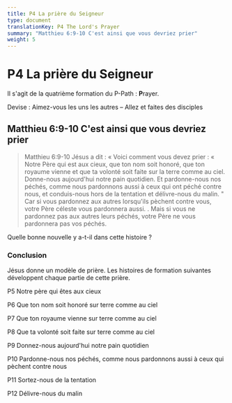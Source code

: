 ```yaml
---
title: P4 La prière du Seigneur
type: document
translationKey: P4 The Lord's Prayer
summary: "Matthieu 6:9-10 C'est ainsi que vous devriez prier"
weight: 5
---
```

# P4 La prière du Seigneur

Il s'agit de la quatrième formation du P-Path : **P**rayer.

Devise : Aimez-vous les uns les autres – Allez et faites des disciples

## Matthieu 6:9-10 C'est ainsi que vous devriez prier

>   Matthieu 6:9-10 Jésus a dit : « Voici comment vous devez prier : « Notre Père qui est aux cieux, que ton nom soit honoré, que ton royaume vienne et que ta volonté soit faite sur la terre comme au ciel. Donne-nous aujourd'hui notre pain quotidien. Et pardonne-nous nos péchés, comme nous pardonnons aussi à ceux qui ont péché contre nous, et conduis-nous hors de la tentation et délivre-nous du malin. " Car si vous pardonnez aux autres lorsqu'ils pèchent contre vous, votre Père céleste vous pardonnera aussi. . Mais si vous ne pardonnez pas aux autres leurs péchés, votre Père ne vous pardonnera pas vos péchés.

Quelle bonne nouvelle y a-t-il dans cette histoire ?

### Conclusion

Jésus donne un modèle de prière. Les histoires de formation suivantes développent chaque partie de cette prière.

P5 Notre père qui êtes aux cieux

P6 Que ton nom soit honoré sur terre comme au ciel

P7 Que ton royaume vienne sur terre comme au ciel

P8 Que ta volonté soit faite sur terre comme au ciel

P9 Donnez-nous aujourd'hui notre pain quotidien

P10 Pardonne-nous nos péchés, comme nous pardonnons aussi à ceux qui pèchent contre nous

P11 Sortez-nous de la tentation

P12 Délivre-nous du malin

